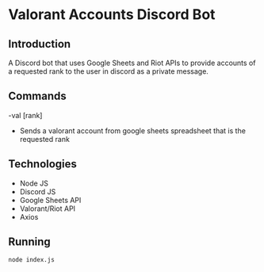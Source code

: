 # Valorant Accounts Discord Bot

## Introduction

A Discord bot that uses Google Sheets and Riot APIs to provide accounts of a requested rank to the user in discord as a private message.

## Commands

-val [rank]
  - Sends a valorant account from google sheets spreadsheet that is the requested rank

## Technologies

- Node JS
- Discord JS
- Google Sheets API
- Valorant/Riot API
- Axios

## Running

```sh
node index.js
```
